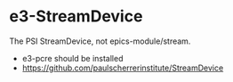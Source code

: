 # e3-StreamDevice


The PSI StreamDevice, not epics-module/stream.

* e3-pcre should be installed 
* https://github.com/paulscherrerinstitute/StreamDevice

